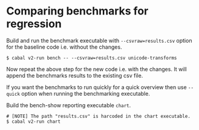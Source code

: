 # Comparing benchmarks for regression

Build and run the benchmark executable with `--csvraw=results.csv` option for
the baseline code i.e. without the changes.

```
$ cabal v2-run bench -- --csvraw=results.csv unicode-transforms
```

Now repeat the above step for the new code i.e. with the changes.
It will append the benchmarks results to the existing csv file.

If you want the benchmarks to run quickly for a quick overview then use
`--quick` option when running the benchmarking executable.

Build the bench-show reporting executable `chart`.

```
# [NOTE] The path "results.csv" is harcoded in the chart executable.
$ cabal v2-run chart
```
